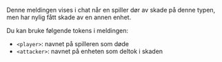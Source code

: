 Denne meldingen vises i chat når en spiller dør av skade på denne typen, men har nylig fått skade av en annen enhet.

Du kan bruke følgende tokens i meldingen:

- `<player>`: navnet på spilleren som døde
- `<attacker>`: navnet på enheten som deltok i skaden